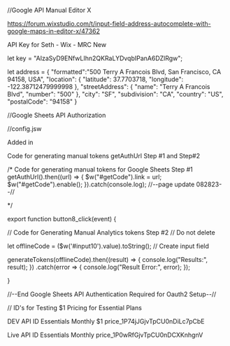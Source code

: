 //Google API Manual Editor X

https://forum.wixstudio.com/t/input-field-address-autocomplete-with-google-maps-in-editor-x/47362


API Key for Seth - Wix - MRC New

let key = "AIzaSyD9ENfwLIhn2QKRaLYDvqbIPanA6DZlRgw";


let address =
  {
    "formatted":"500 Terry A Francois Blvd, San Francisco, CA 94158, USA",
    "location": {
      "latitude": 37.7703718,
      "longitude": -122.38712479999998
      },
      "streetAddress": {
        "name":  "Terry A Francois Blvd",
        "number": "500"
      },
      "city": "SF",
      "subdivision": "CA",
      "country": "US",
      "postalCode": "94158"
  }


//Google Sheets API Authorization

//config.jsw

Added in 

Code for generating manual tokens getAuthUrl Step #1 and Step#2

/* Code for generating manual tokens for Google Sheets Step #1
  getAuthUrl().then((url) => {
			$w("#getCode").link = url;
			$w("#getCode").enable();
		}).catch(console.log);
    //--page update 082823--//
 
 */


 
export function button8_click(event) {

// Code for Generating Manual Analytics tokens Step #2 // Do not delete


let offlineCode = ($w('#input10').value).toString(); // Create input field



generateTokens(offlineCode).then((result) => {
				console.log("Results:", result);
			})
			.catch(error => {
				console.log("Result Error:", error);
			});

}

//--End Google Sheets API Authentication Required for Oauth2 Setup--//


// ID's for Testing $1 Pricing for Essential Plans

DEV API ID Essentials Monthly $1
price_1P74jJGjvTpCU0nDiLc7pCbE

Live API ID Essentials Monthly
price_1P0wRfGjvTpCU0nDCXKnhgnV

